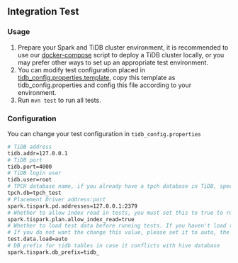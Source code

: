 ## Integration Test
### Usage
1. Prepare your Spark and TiDB cluster environment, it is recommended to use our [docker-compose](../../../docker-compose.yaml) script to deploy a TiDB cluster locally, or you may prefer other ways to set up an appropriate test environment.
2. You can modify test configuration placed in [tidb_config.properties.template](./resources/tidb_config.properties.template), copy this template as tidb_config.properties and config this file according to your environment.
3. Run `mvn test` to run all tests.

### Configuration
You can change your test configuration in `tidb_config.properties`
```bash
# TiDB address
tidb.addr=127.0.0.1
# TiDB port
tidb.port=4000
# TiDB login user
tidb.user=root
# TPCH database name, if you already have a tpch database in TiDB, specify the db name so that TPCH tests will run on this database
tpch.db=tpch_test
# Placement Driver address:port
spark.tispark.pd.addresses=127.0.0.1:2379
# Whether to allow index read in tests, you must set this to true to run index tests.
spark.tispark.plan.allow_index_read=true
# Whether to load test data before running tests. If you haven't load tispark_test or tpch_test data, set this to true. The next time you run tests, you can set this to false.
# If you do not want the change this value, please set it to auto, the test data will be loaded only if it does not exist in tidb.
test.data.load=auto
# DB prefix for tidb tables in case it conflicts with hive database
spark.tispark.db_prefix=tidb_
```